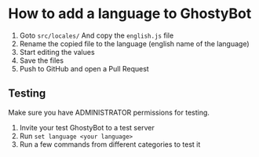 # How to add a language to GhostyBot

1. Goto `src/locales/` And copy the `english.js` file
2. Rename the copied file to the language (english name of the language)
3. Start editing the values
4. Save the files
5. Push to GitHub and open a Pull Request

## Testing

Make sure you have ADMINISTRATOR permissions for testing.

1. Invite your test GhostyBot to a test server
2. Run `set language <your language>`
3. Run a few commands from different categories to test it
